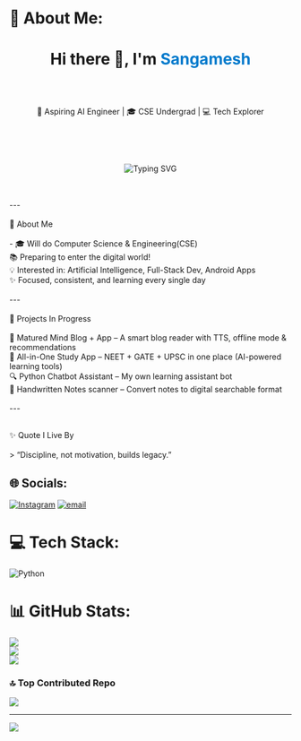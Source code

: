 # 💫 About Me:
<h1 align="center">Hi there 👋, I'm <span style="color:#007acc">Sangamesh</span></h1><br><p align="center"><br>  🚀 Aspiring AI Engineer | 🎓 CSE Undergrad | 💻 Tech Explorer<br></p><br><br><p align="center"><br>  <img src="https://readme-typing-svg.herokuapp.com?font=Fira+Code&duration=2000&pause=1000&center=true&width=435&lines=Learning+Python+%7C+AI+%7C+App+Dev;Never+stop+learning+%F0%9F%92%AA" alt="Typing SVG" /><br></p><br><br>---<br><br>  🧠 About Me<br><br>- 🎓 Will do Computer Science & Engineering(CSE)<br> 📚 Preparing to enter the digital world! <br> 💡 Interested in: Artificial Intelligence, Full-Stack Dev, Android Apps<br> ✨ Focused, consistent, and learning every single day<br><br>---<br><br> 🚧 Projects In Progress<br><br> 🧠  Matured Mind Blog + App  – A smart blog reader with TTS, offline mode & recommendations  <br> 📘   All-in-One Study App  – NEET + GATE + UPSC in one place (AI-powered learning tools)  <br>  🔍  Python Chatbot Assistant – My own learning assistant bot  <br>  📖   Handwritten Notes scanner – Convert notes to digital searchable format<br><br>---<br><br> 

✨ Quote I Live By<br><br>> “Discipline, not motivation, builds legacy.” 


## 🌐 Socials:
[![Instagram](https://img.shields.io/badge/Instagram-%23E4405F.svg?logo=Instagram&logoColor=white)](https://instagram.com/matured_mind3421)  [![email](https://img.shields.io/badge/Email-D14836?logo=gmail&logoColor=white)](mailto:sangameshmkuri94@gmail.com) 

# 💻 Tech Stack:
![Python](https://img.shields.io/badge/python-3670A0?style=for-the-badge&logo=python&logoColor=ffdd54)

# 📊 GitHub Stats:
![](https://github-readme-stats.vercel.app/api?username=Sangamesh-star&theme=default&hide_border=true&include_all_commits=true&count_private=false)<br/>
![](https://nirzak-streak-stats.vercel.app/?user=Sangamesh-star&theme=default&hide_border=true)<br/>
![](https://github-readme-stats.vercel.app/api/top-langs/?username=Sangamesh-star&theme=default&hide_border=true&include_all_commits=true&count_private=false&layout=compact)

### 🔝 Top Contributed Repo
![](https://github-contributor-stats.vercel.app/api?username=Sangamesh-star&limit=5&theme=dark&combine_all_yearly_contributions=true)

---
[![](https://visitcount.itsvg.in/api?id=Sangamesh-star&icon=0&color=0)](https://visitcount.itsvg.in)


